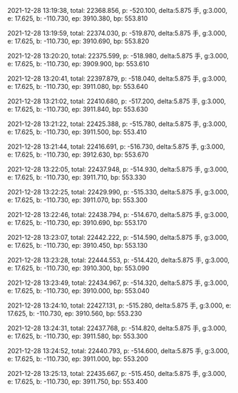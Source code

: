 2021-12-28 13:19:38, total: 22368.856, p: -520.100, delta:5.875 手, g:3.000, e: 17.625, b: -110.730, ep: 3910.380, bp: 553.810

2021-12-28 13:19:59, total: 22374.030, p: -519.870, delta:5.875 手, g:3.000, e: 17.625, b: -110.730, ep: 3910.690, bp: 553.820

2021-12-28 13:20:20, total: 22375.599, p: -518.980, delta:5.875 手, g:3.000, e: 17.625, b: -110.730, ep: 3909.900, bp: 553.610

2021-12-28 13:20:41, total: 22397.879, p: -518.040, delta:5.875 手, g:3.000, e: 17.625, b: -110.730, ep: 3911.080, bp: 553.640

2021-12-28 13:21:02, total: 22410.680, p: -517.200, delta:5.875 手, g:3.000, e: 17.625, b: -110.730, ep: 3911.840, bp: 553.630

2021-12-28 13:21:22, total: 22425.388, p: -515.780, delta:5.875 手, g:3.000, e: 17.625, b: -110.730, ep: 3911.500, bp: 553.410

2021-12-28 13:21:44, total: 22416.691, p: -516.730, delta:5.875 手, g:3.000, e: 17.625, b: -110.730, ep: 3912.630, bp: 553.670

2021-12-28 13:22:05, total: 22437.948, p: -514.930, delta:5.875 手, g:3.000, e: 17.625, b: -110.730, ep: 3911.710, bp: 553.330

2021-12-28 13:22:25, total: 22429.990, p: -515.330, delta:5.875 手, g:3.000, e: 17.625, b: -110.730, ep: 3911.070, bp: 553.300

2021-12-28 13:22:46, total: 22438.794, p: -514.670, delta:5.875 手, g:3.000, e: 17.625, b: -110.730, ep: 3910.690, bp: 553.170

2021-12-28 13:23:07, total: 22442.222, p: -514.590, delta:5.875 手, g:3.000, e: 17.625, b: -110.730, ep: 3910.450, bp: 553.130

2021-12-28 13:23:28, total: 22444.553, p: -514.420, delta:5.875 手, g:3.000, e: 17.625, b: -110.730, ep: 3910.300, bp: 553.090

2021-12-28 13:23:49, total: 22434.967, p: -514.320, delta:5.875 手, g:3.000, e: 17.625, b: -110.730, ep: 3910.000, bp: 553.040

2021-12-28 13:24:10, total: 22427.131, p: -515.280, delta:5.875 手, g:3.000, e: 17.625, b: -110.730, ep: 3910.560, bp: 553.230

2021-12-28 13:24:31, total: 22437.768, p: -514.820, delta:5.875 手, g:3.000, e: 17.625, b: -110.730, ep: 3911.580, bp: 553.300

2021-12-28 13:24:52, total: 22440.793, p: -514.600, delta:5.875 手, g:3.000, e: 17.625, b: -110.730, ep: 3911.000, bp: 553.200

2021-12-28 13:25:13, total: 22435.667, p: -515.450, delta:5.875 手, g:3.000, e: 17.625, b: -110.730, ep: 3911.750, bp: 553.400